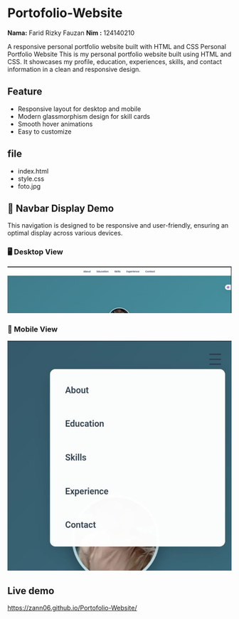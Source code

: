 # Portofolio-Website
**Nama:** Farid Rizky Fauzan
**Nim :** 124140210

A responsive personal portfolio website built with HTML and CSS
Personal Portfolio Website
This is my personal portfolio website built using HTML and CSS.
It showcases my profile, education, experiences, skills, and contact information in a clean and responsive design.

## Feature
- Responsive layout for desktop and mobile
- Modern glassmorphism design for skill cards
- Smooth hover animations
- Easy to customize

## file
- index.html
- style.css
- foto.jpg

## 📸 Navbar Display Demo

This navigation is designed to be responsive and user-friendly,
ensuring an optimal display across various devices.

### 🖥 Desktop View
![Desktop Navbar](attachment/navbar-desktop-appearance.png)

### 📱 Mobile View
![Mobile Navbar](attachment/navbar-mobile-appearance.png)

## Live demo
https://zann06.github.io/Portofolio-Website/
